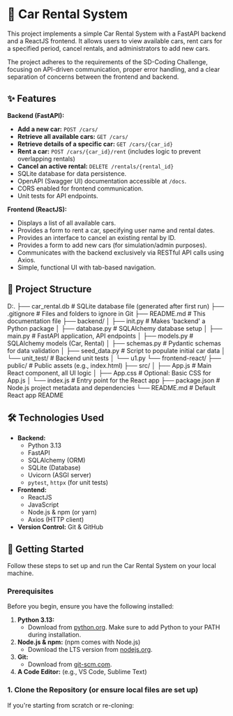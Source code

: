 # 🚗 Car Rental System

This project implements a simple Car Rental System with a FastAPI backend and a ReactJS frontend. It allows users to view available cars, rent cars for a specified period, cancel rentals, and administrators to add new cars.

The project adheres to the requirements of the SD-Coding Challenge, focusing on API-driven communication, proper error handling, and a clear separation of concerns between the frontend and backend.

## ✨ Features

**Backend (FastAPI):**
* **Add a new car:** `POST /cars/`
* **Retrieve all available cars:** `GET /cars/`
* **Retrieve details of a specific car:** `GET /cars/{car_id}`
* **Rent a car:** `POST /cars/{car_id}/rent` (includes logic to prevent overlapping rentals)
* **Cancel an active rental:** `DELETE /rentals/{rental_id}`
* SQLite database for data persistence.
* OpenAPI (Swagger UI) documentation accessible at `/docs`.
* CORS enabled for frontend communication.
* Unit tests for API endpoints.

**Frontend (ReactJS):**
* Displays a list of all available cars.
* Provides a form to rent a car, specifying user name and rental dates.
* Provides an interface to cancel an existing rental by ID.
* Provides a form to add new cars (for simulation/admin purposes).
* Communicates with the backend exclusively via RESTful API calls using Axios.
* Simple, functional UI with tab-based navigation.

## 📂 Project Structure

D:.
├── car_rental.db          # SQLite database file (generated after first run)
├── .gitignore             # Files and folders to ignore in Git
├── README.md              # This documentation file
├── backend/
│   ├── init.py        # Makes 'backend' a Python package
│   ├── database.py        # SQLAlchemy database setup
│   ├── main.py            # FastAPI application, API endpoints
│   ├── models.py          # SQLAlchemy models (Car, Rental)
│   ├── schemas.py         # Pydantic schemas for data validation
│   ├── seed_data.py       # Script to populate initial car data
│   └── unit_test/         # Backend unit tests
│       └── u1.py
└── frontend-react/
├── public/            # Public assets (e.g., index.html)
├── src/
│   ├── App.js         # Main React component, all UI logic
│   ├── App.css        # Optional: Basic CSS for App.js
│   └── index.js       # Entry point for the React app
├── package.json       # Node.js project metadata and dependencies
└── README.md          # Default React app README


## 🛠️ Technologies Used

* **Backend:**
    * Python 3.13
    * FastAPI
    * SQLAlchemy (ORM)
    * SQLite (Database)
    * Uvicorn (ASGI server)
    * `pytest`, `httpx` (for unit tests)
* **Frontend:**
    * ReactJS
    * JavaScript
    * Node.js & npm (or yarn)
    * Axios (HTTP client)
* **Version Control:** Git & GitHub

## 🚀 Getting Started

Follow these steps to set up and run the Car Rental System on your local machine.

### Prerequisites

Before you begin, ensure you have the following installed:

1.  **Python 3.13:**
    * Download from [python.org](https://www.python.org/downloads/). Make sure to add Python to your PATH during installation.
2.  **Node.js & npm:** (npm comes with Node.js)
    * Download the LTS version from [nodejs.org](https://nodejs.org/).
3.  **Git:**
    * Download from [git-scm.com](https://git-scm.com/).
4.  **A Code Editor:** (e.g., VS Code, Sublime Text)

### 1. Clone the Repository (or ensure local files are set up)

If you're starting from scratch or re-cloning:

